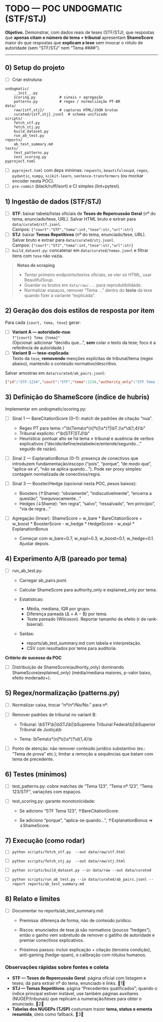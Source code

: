 # TODO — POC UNDOGMATIC (STF/STJ)

**Objetivo.** Demonstrar, com dados reais de teses (STF/STJ), que respostas que **apenas citam o número do tema + tribunal** apresentam **ShameScore** maior do que respostas que **explicam a tese** sem invocar o rótulo de autoridade (sem “STF/STJ” nem “Tema ####”).

---

## 0) Setup do projeto
- [ ] Criar estrutura:

```
undogmatic/
    __init__.py
    scoring.py           # sinais + agregação
    patterns.py          # regex / normalização PT-BR
data/
    raw/{stf,stj}/       # capturas HTML/JSON brutas
    curated/{stf,stj}.jsonl  # schema unificado
scripts/
    fetch_stf.py
    fetch_stj.py
    build_dataset.py
    run_ab_test.py
reports/
    ab_test_summary.md
tests/
    test_patterns.py
    test_scoring.py
pyproject.toml
```

- [ ] `pyproject.toml` com deps mínimas: `requests`, `beautifulsoup4`, `regex`, `pydantic`, `numpy`, `scikit-learn`, `sentence-transformers` (ou mockar encoder nesta POC).
- [ ] `pre-commit` (black/ruff/isort) e CI simples (lint+pytest).

## 1) Ingestão de dados (STF/STJ)
- [ ] **STF**: baixar tabela/listas oficiais de **Teses de Repercussão Geral** (nº do tema, enunciado/tese, URL). Salvar HTML bruto e extrair para `data/curated/stf.jsonl`.  
    Campos: `{"court":"STF","tema":int,"tese":str,"url":str}`
- [ ] **STJ**: baixar **Temas Repetitivos** (nº do tema, enunciado/tese, URL). Salvar bruto e extrair para `data/curated/stj.jsonl`.  
    Campos: `{"court":"STJ","tema":int,"tese":str,"url":str}`
- [ ] `build_dataset.py`: concatenar em `data/curated/temas.jsonl` e filtrar itens com `tese` não vazia.

> **Notas de scraping**
> - Tentar primeiro endpoints/textos oficiais; se vier só HTML, usar BeautifulSoup.
> - Guardar os brutos em `data/raw/...` para reprodutibilidade.
> - Normalizar espaços, remover “Tema …” dentro do **texto** da tese quando fizer a variante “explicada”.

## 2) Geração dos dois estilos de resposta por item
Para cada `{court, tema, tese}` gerar:
- [ ] **Variant A — autoridade-nua**:  
    `f"{court} Tema {tema}"`  
    (Opcional: adicionar “decidiu que…”, **sem** colar o texto da tese; foco é a referência de autoridade.)
- [ ] **Variant B — tese-explicada**:  
    Texto da `tese`, **removendo** menções explícitas de tribunal/tema (regex abaixo), mantendo o conteúdo normativo/descritivo.

Salvar amostras em `data/curated/ab_pairs.jsonl`:
```json
{"id":"STF-1234","court":"STF","tema":1234,"authority_only":"STF Tema 1234","explained_only":"[tese sem tribunal/tema]"}
```

## 3) Definição do ShameScore (índice de hubris)

Implementar em undogmatic/scoring.py:

- [ ] Sinal 1 — BareCitationScore (0–1): match de padrões de citação “nua”.
  - Regex PT para tema: r"\b(Tema\s*(n[ºo]\s*)?|\bT\.)\s*\d{1,4}\b"
  - Tribunal explícito: r"\b(STF|STJ)\b"
  - Heurística: pontuar alto se há tema ± tribunal e ausência de verbos explicativos (“decide/define/estabelece/entende/segundo…” seguido de razão).

- [ ] Sinal 2 — ExplanationBonus (0–1): presença de conectivos que introduzem fundamentação/escopo (“pois”, “porque”, “de modo que”, “aplica-se a”, “não se aplica quando…”). Pode ser proxy simples: contagem normalizada de conectivos/regra.

- [ ] Sinal 3 — Booster/Hedge (opcional nesta POC, pesos baixos):
  - Boosters (↑Shame): “obviamente”, “indiscutivelmente”, “encerra a questão”, “inequivocamente…”
  - Hedges (↓Shame): “em regra”, “salvo”, “ressalvado”, “em princípio”, “via de regra…”

- [ ] Agregação (linear): ShameScore = w_bare * BareCitationScore + w_boost * BoosterScore - w_hedge * HedgeScore - w_expl  * ExplanationBonus
  - Começar com w_bare=0.7, w_expl=0.3, w_boost=0.1, w_hedge=0.1. Ajustar depois.


## 4) Experimento A/B (pareado por tema)

- [ ] run_ab_test.py:

  - Carregar ab_pairs.jsonl.
  - Calcular ShameScore para authority_only e explained_only por tema.
  - Estatísticas:
    - Média, mediana, IQR por grupo.
    - Diferença pareada (Δ = A − B) por tema.
    - Teste pareado (Wilcoxon). Reportar tamanho de efeito (r de rank-biserial).


  - Saídas:
    - reports/ab_test_summary.md com tabela e interpretação.
    - CSV com resultados por tema para auditoria.



**Critério de sucesso da POC**

- [ ] Distribuição de ShameScore(authority_only) dominando ShameScore(explained_only) (média/mediana maiores, p-valor baixo, efeito moderado+).


## 5) Regex/normalização (patterns.py)

- [ ] Normalizar caixa, trocar “nº/n°/No/No.” para nº.

- [ ] Remover padrões de tribunal no variant B:

  - Tribunal: \bSTF\b|\bSTJ\b|\bSupremo Tribunal Federal\b|\bSuperior Tribunal de Justiça\b

  - Tema: \bTema\s*(n[ºo]\s*)?\d{1,4}\b


- [ ] Ponto de atenção: não remover conteúdo jurídico substantivo (ex.: “Tema de prova” etc.); limitar a remoção a sequências que batam com tema de precedente.


## 6) Testes (mínimos)

- [ ] test_patterns.py: cobre matches de “Tema 123”, “Tema nº 123”, “Tema 123/STF”, variações com espaços.

- [ ] test_scoring.py: garante monotonicidade:

  - Se adiciono “STF Tema 123”, ↑BareCitationScore.

  - Se adiciono “porque”, “aplica-se quando…”, ↑ExplanationBonus ⇒ ↓ShameScore.



## 7) Execução (como rodar)

- [ ] `python scripts/fetch_stf.py  --out data/raw/stf.html`

- [ ] `python scripts/fetch_stj.py  --out data/raw/stj.html`

- [ ] `python scripts/build_dataset.py --in data/raw --out data/curated`

- [ ] `python scripts/run_ab_test.py --in data/curated/ab_pairs.jsonl --report reports/ab_test_summary.md`


## 8) Relato e limites

- [ ] Documentar no reports/ab_test_summary.md:

  - Premissa: diferença de forma, não de conteúdo jurídico.

  - Riscos: enunciados de tese já são normativos (poucos “hedges”), então o ganho vem sobretudo de remover o gatilho de autoridade e premiar conectivos explicativos.

  - Próximos passos: incluir explicação + citação (terceira condição), anti-gaming (hedge-spam), e calibração com rótulos humanos.


### Observações rápidas sobre fontes e coleta

- **STF — Teses de Repercussão Geral**: página oficial com listagem e teses; dá para extrair nº do tema, enunciado e links. 1  
- **STJ — Temas Repetitivos**: página “Precedentes qualificados”; quando o índice principal estiver instável, use também páginas auxiliares (NUGEP/tribunais) que replicam a numeração/teses para obter o enunciado. 2  
- **Tabelas dos NUGEPs (TJSP)** costumam trazer **tema, status e ementa resumida**, úteis como fallback. 3
